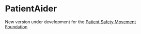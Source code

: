 # PatientAider
New version under development for the [Patient Safety Movement Foundation](patientsafetymovement.org)
